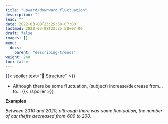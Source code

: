 ```yaml
---
title: "upward/downward fluctuation"
description: ""
lead: ""
date: 2022-03-08T23:25:58+07:00
lastmod: 2022-03-08T23:25:58+07:00
draft: false
images: []
menu:
  docs:
    parent: "describing-trends"
weight: 240
toc: false
---
```


{{< spoiler text="🌱 Structure" >}}
- Although there be some fluctuation, (subject) increase/decrease from... to...
{{< /spoiler >}}

**Examples**

_Between 2010 and 2020, although there was some fluctuation, the number of car thefts decreased from 600 to 200._